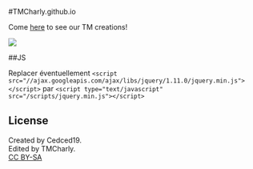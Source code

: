 #TMCharly.github.io

Come [here](http://tmcharly.github.io) to see our TM creations!

![](http://tmcharly.github.io/img/favicon.png)

##JS

Replacer éventuellement `<script src="//ajax.googleapis.com/ajax/libs/jquery/1.11.0/jquery.min.js"></script>` par `<script type="text/javascript" src="/scripts/jquery.min.js"></script>`

## License
Created by Cedced19.  
Edited by TMCharly.  
[CC BY-SA](http://creativecommons.org/licenses/by-sa/4.0/)

